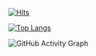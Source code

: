 [![Hits](https://hits.seeyoufarm.com/api/count/incr/badge.svg?url=https%3A%2F%2Fgithub.com%2Foencao1041%2Foencao1041&count_bg=%23FFFFFF&title_bg=%23FF00AA&icon=instagram.svg&icon_color=%23FFFFFF&title=chaeyeong+Instagram&edge_flat=false)](https://instagram.com/chaecheao)

[![Top Langs](https://github-readme-stats.vercel.app/api/top-langs/?username=oencao1041)](https://blog.naver.com/119dpdltm)

![GitHub Activity Graph](https://activity-graph.herokuapp.com/graph?username=oencao1041)  
